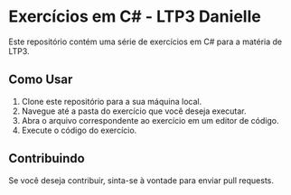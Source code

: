 # Exercícios em C# - LTP3 Danielle

Este repositório contém uma série de exercícios em C# para a matéria de LTP3.

## Como Usar

1. Clone este repositório para a sua máquina local.
2. Navegue até a pasta do exercício que você deseja executar.
3. Abra o arquivo correspondente ao exercício em um editor de código.
4. Execute o código do exercício.

## Contribuindo

Se você deseja contribuir, sinta-se à vontade para enviar pull requests.
